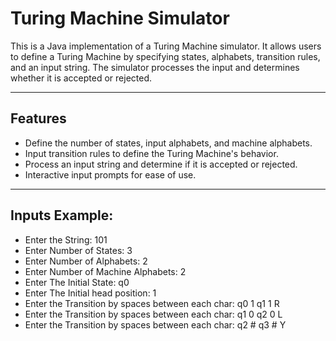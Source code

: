 # Turing Machine Simulator

This is a Java implementation of a Turing Machine simulator. It allows users to define a Turing Machine by specifying states, alphabets, transition rules, and an input string. The simulator processes the input and determines whether it is accepted or rejected.

---

## Features

- Define the number of states, input alphabets, and machine alphabets.
- Input transition rules to define the Turing Machine's behavior.
- Process an input string and determine if it is accepted or rejected.
- Interactive input prompts for ease of use.

---

## Inputs Example: 
- Enter the String: 101
- Enter Number of States: 3
- Enter Number of Alphabets: 2
- Enter Number of Machine Alphabets: 2
- Enter The Initial State: q0
- Enter The Initial head position: 1
- Enter the Transition by spaces between each char: q0 1 q1 1 R
- Enter the Transition by spaces between each char: q1 0 q2 0 L
- Enter the Transition by spaces between each char: q2 # q3 # Y

